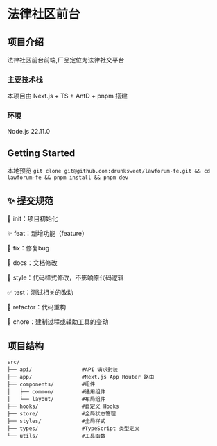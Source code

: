 # 法律社区前台

## 项目介绍

法律社区前台前端,厂品定位为法律社交平台
### 主要技术栈

本项目由 Next.js + TS + AntD + pnpm 搭建
### 环境

Node.js 22.11.0

## Getting Started

本地预览 `git clone git@github.com:drunksweet/lawforum-fe.git && cd lawforum-fe && pnpm install && pnpm dev`

## ✨ 提交规范
🎉 init：项目初始化

✨ feat：新增功能（feature）

🐞 fix：修复bug

📃 docs：文档修改

🌈 style：代码样式修改，不影响原代码逻辑

✅ test：测试相关的改动

🔨 refactor：代码重构

🔧 chore：建制过程或辅助工具的变动

## 项目结构
```plaintext
src/
├── api/                #API 请求封装    
├── app/                #Next.js App Router 路由   
├── components/         #组件   
│   ├── common/         #通用组件   
│   └── layout/         #布局组件   
├── hooks/              #自定义 Hooks   
├── store/              #全局状态管理   
├── styles/             #全局样式  
├── types/              #TypeScript 类型定义   
└── utils/              #工具函数   
```